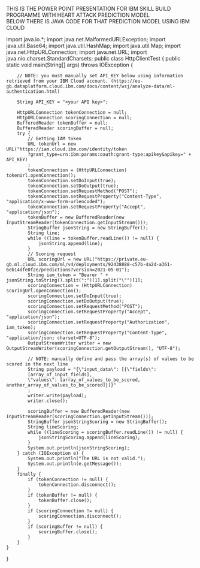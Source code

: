 THIS IS THE POWER POINT PRESENTATION FOR IBM SKILL BUILD PROGRAMME WITH HEART ATTACK  PREDICTION MODEL      
BELOW THERE IS JAVA CODE FOR THAT PREDICTION MODEL USING  IBM CLOUD 




























import java.io.*;
import java.net.MalformedURLException;
import java.util.Base64;
import java.util.HashMap;
import java.util.Map;
import java.net.HttpURLConnection;
import java.net.URL;
import java.nio.charset.StandardCharsets;
public class HttpClientTest {
	public static void main(String[] args) throws IOException {

		// NOTE: you must manually set API_KEY below using information retrieved from your IBM Cloud account. (https://eu-gb.dataplatform.cloud.ibm.com/docs/content/wsj/analyze-data/ml-authentication.html)

		String API_KEY = "<your API key>";

		HttpURLConnection tokenConnection = null;
		HttpURLConnection scoringConnection = null;
		BufferedReader tokenBuffer = null;
		BufferedReader scoringBuffer = null;
		try {
			// Getting IAM token
			URL tokenUrl = new URL("https://iam.cloud.ibm.com/identity/token
			?grant_type=urn:ibm:params:oauth:grant-type:apikey&apikey=" + API_KEY)
			;
			tokenConnection = (HttpURLConnection) tokenUrl.openConnection();
			tokenConnection.setDoInput(true);
			tokenConnection.setDoOutput(true);
			tokenConnection.setRequestMethod("POST");
			tokenConnection.setRequestProperty("Content-Type", "application/x-www-form-urlencoded");
			tokenConnection.setRequestProperty("Accept", "application/json");
			tokenBuffer = new BufferedReader(new InputStreamReader(tokenConnection.getInputStream()));
			StringBuffer jsonString = new StringBuffer();
			String line;
			while ((line = tokenBuffer.readLine()) != null) {
				jsonString.append(line);
			}
			// Scoring request
			URL scoringUrl = new URL("https://private.eu-gb.ml.cloud.ibm.com/ml/v4/deployments/92438888-c57b-4a2d-a361-6eb14dfe0f2e/predictions?version=2021-05-01");
			String iam_token = "Bearer " + jsonString.toString().split(":")[1].split("\"")[1];
			scoringConnection = (HttpURLConnection) scoringUrl.openConnection();
			scoringConnection.setDoInput(true);
			scoringConnection.setDoOutput(true);
			scoringConnection.setRequestMethod("POST");
			scoringConnection.setRequestProperty("Accept", "application/json");
			scoringConnection.setRequestProperty("Authorization", iam_token);
			scoringConnection.setRequestProperty("Content-Type", "application/json; charset=UTF-8");
			OutputStreamWriter writer = new OutputStreamWriter(scoringConnection.getOutputStream(), "UTF-8");

			// NOTE: manually define and pass the array(s) of values to be scored in the next line
			String payload = "{\"input_data\": [{\"fields\":
			[array_of_input_fields],
			\"values\": [array_of_values_to_be_scored, another_array_of_values_to_be_scored]}]}"
			;
			writer.write(payload);
			writer.close();

			scoringBuffer = new BufferedReader(new InputStreamReader(scoringConnection.getInputStream()));
			StringBuffer jsonStringScoring = new StringBuffer();
			String lineScoring;
			while ((lineScoring = scoringBuffer.readLine()) != null) {
				jsonStringScoring.append(lineScoring);
			}
			System.out.println(jsonStringScoring);
		} catch (IOException e) {
			System.out.println("The URL is not valid.");
			System.out.println(e.getMessage());
		}
		finally {
			if (tokenConnection != null) {
				tokenConnection.disconnect();
			}
			if (tokenBuffer != null) {
				tokenBuffer.close();
			}
			if (scoringConnection != null) {
				scoringConnection.disconnect();
			}
			if (scoringBuffer != null) {
				scoringBuffer.close();
			}
		}
	}
}
